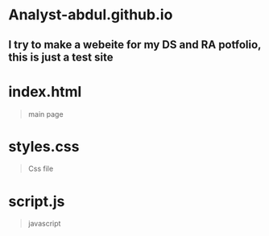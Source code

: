 # Analyst-abdul.github.io
I try to make a webeite for my DS and RA potfolio, this is just a test site
--------------------------------
# index.html
> main page
# styles.css
> Css file
# script.js
> javascript 

